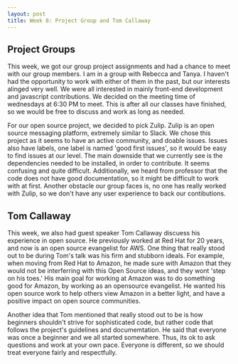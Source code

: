 ```yaml
---
layout: post
title: Week 8: Project Group and Tom Callaway
---
```


## Project Groups
This week, we got our group project assignments and had a chance to meet with our group members. I am in a group with Rebecca and Tanya. I haven't had the opportunity to work with either of them in the past, but our interests alinged very well. We were all interested in mainly front-end development and javascript contributions. We decided on the meeting time of wednesdays at 6:30 PM to meet. This is after all our classes have finished, so we would be free to discuss and work as long as needed.<!--more-->

For our open source project, we decided to pick Zulip. Zulip is an open source messaging platform, extremely similar to Slack. We chose this project as it seems to have an active community, and doable issues. Issues also have labels, one label is named 'good first issues', so it would be easy to find issues at our level. The main downside that we currently see is the dependencies needed to be installed, in order to contribute. It seems confusing and quite difficult. Additionally, we heard from professor that the code does not have good documentation, so it might be difficult to work with at first. Another obstacle our group faces is, no one has really worked with Zulip, so we don't have any user experience to back our contibutions. 

## Tom Callaway
This week, we also had guest speaker Tom Callaway discuess his experience in open source. He previously worked at Red Hat for 20 years, and now is an open source evangelist for AWS. One thing that really stood out to be during Tom's talk was his firm and stubborn ideals. For example, when moving from Red Hat to Amazon, he made sure with Amazon that they would not be interferring with this Open Source ideas, and they wont 'step on his toes.' His main goal for working at Amazon was to do something good for Amazon, by working as an opensource evangelist. He wanted his open source work to help others view Amazon in a better light, and have a positive impact on open source communities.

Another idea that Tom mentioned that really stood out to be is how beginners shouldn't strive for sophisticated code, but rather code that follows the project's guidelines and documemtation. He said that everyone was once a beginner and we all started somewhere. Thus, its ok to ask questions and work at your own pace. Everyone is different, so we should treat everyone fairly and respectfully.
